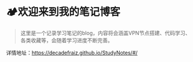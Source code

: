 # :camping:欢迎来到我的笔记博客

> 这里是一个记录学习笔记的blog，内容将会涵盖VPN节点搭建、代码学习、各类收藏等，会随着学习进度不断完善。  

详情地址：https://decadefraiz.github.io/StudyNotes/#/